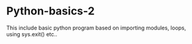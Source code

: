 # Python-basics-2
This include basic python program based on importing modules, loops, using sys.exit() etc..
